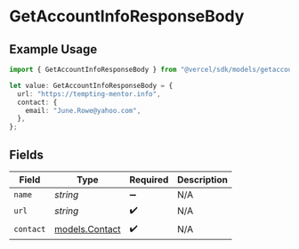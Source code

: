 # GetAccountInfoResponseBody

## Example Usage

```typescript
import { GetAccountInfoResponseBody } from "@vercel/sdk/models/getaccountinfoop.js";

let value: GetAccountInfoResponseBody = {
  url: "https://tempting-mentor.info",
  contact: {
    email: "June.Rowe@yahoo.com",
  },
};
```

## Fields

| Field                                  | Type                                   | Required                               | Description                            |
| -------------------------------------- | -------------------------------------- | -------------------------------------- | -------------------------------------- |
| `name`                                 | *string*                               | :heavy_minus_sign:                     | N/A                                    |
| `url`                                  | *string*                               | :heavy_check_mark:                     | N/A                                    |
| `contact`                              | [models.Contact](../models/contact.md) | :heavy_check_mark:                     | N/A                                    |